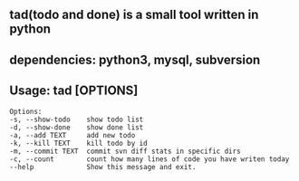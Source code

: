 ## tad(todo and done) is a small tool written in python

## dependencies: python3, mysql, subversion

## Usage: tad [OPTIONS]
```
Options:
-s, --show-todo    show todo list
-d, --show-done    show done list
-a, --add TEXT     add new todo
-k, --kill TEXT    kill todo by id
-m, --commit TEXT  commit svn diff stats in specific dirs
-c, --count        count how many lines of code you have writen today
--help             Show this message and exit.
```

